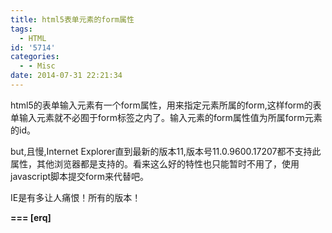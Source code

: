 ```yaml
---
title: html5表单元素的form属性
tags:
  - HTML
id: '5714'
categories:
  - - Misc
date: 2014-07-31 22:21:34
---
```



<!-- more -->
html5的表单输入元素有一个form属性，用来指定元素所属的form,这样form的表单输入元素就不必囿于form标签之内了。输入元素的form属性值为所属form元素的id。

but,且慢,Internet Explorer直到最新的版本11,版本号11.0.9600.17207都不支持此属性，其他浏览器都是支持的。看来这么好的特性也只能暂时不用了，使用javascript脚本提交form来代替吧。

IE是有多让人痛恨！所有的版本！

**\===
\[erq\]**